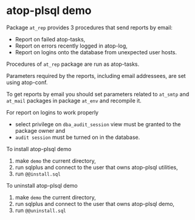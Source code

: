 # atop-plsql demo

Package `at_rep` provides 3 procedures that send reports by email:

* Report on failed atop-tasks,
* Report on errors recently logged in atop-log,
* Report on logins onto the database from unexpected user hosts.

Procedures of `at_rep` package are run as atop-tasks.

Parameters required by the reports, including email addressees, are set using atop-conf.

To get reports by email you should set parameters related to `at_smtp` and `at_mail` packages in package `at_env` and recompile it.

For report on logins to work properly
* select privilege on `dba_audit_session` view must be granted to the package owner and
* `audit session` must be turned on in the database.

To install atop-plsql demo
1. make `demo` the current directory,
2. run sqlplus and connect to the user that owns atop-plsql utilities,
3. run `@@install.sql`

To uninstall atop-plsql demo
1. make `demo` the current directory,
2. run sqlplus and connect to the user that owns atop-plsql demo,
3. run `@@uninstall.sql`
